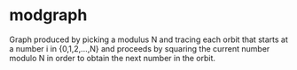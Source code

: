 # modgraph

Graph produced by picking a modulus N and tracing each orbit that starts at a
number i in {0,1,2,...,N} and proceeds by squaring the current number modulo N
in order to obtain the next number in the orbit.

